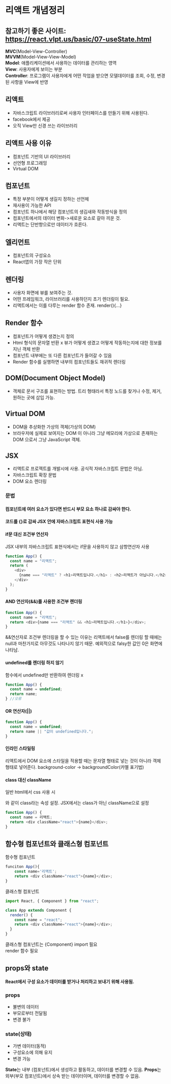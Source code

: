 # 리액트 개념정리

## 참고하기 좋은 사이트: https://react.vlpt.us/basic/07-useState.html

<strong>MVC</strong>(Model-View-Controller)  
<strong>MVVM</strong>(Model-View-View-Model)  
<strong>Model</strong>: 애플리케이션에서 사용하는 데이터를 관리하는 영역  
<strong>View</strong>: 사용자에게 보이는 부분  
<strong>Controller</strong>: 프로그램이 사용자에게 어떤 작업을 받으면 모델데이터를 조회, 수정, 변경된 사항을 View에 반영

## 리액트

- 자바스크립트 라이브러리로써 사용자 인터페이스를 만들기 위해 사용된다.
- facebook에서 제공
- 오직 View만 신경 쓰는 라이브러리

## 리액트 사용 이유

- 컴포넌트 기반의 UI 라이브러리
- 선언형 프로그래밍
- Virtual DOM

## 컴포넌트

- 특정 부분이 어떻게 생길지 정하는 선언체
- 재사용이 가능한 API
- 컴포넌트 하나에서 해당 컴포넌트의 생김새와 작동방식을 정의
- 컴포넌트에서의 데이터 변화->새로운 요소로 갈아 끼운 것.
- 리액트는 단반향으로만 데이터가 흐른다.

## 엘리먼트

- 컴포넌트의 구성요소
- React앱의 가장 작은 단위

## 렌더링

- 사용자 화면에 뷰를 보여주는 것.
- 어떤 프레임워크, 라이브러리를 사용하던지 초기 렌더링이 필요.
- 리액트에서는 이를 다루는 render 함수 존재. render(){…}

## Render 함수

- 컴포넌트가 어떻게 생겼는지 정의
- Html 형식의 문자열 반환 x 뷰가 어떻게 생겼고 어떻게 작동하는지에 대한 정보를 지닌 객체 반환
- 컴포넌트 내부에는 또 다른 컴포넌트가 들어갈 수 있음
- Render 함수를 실행하면 내부의 컴포넌트들도 재귀적 렌더링

## DOM(Document Object Model)

- 객체로 문서 구조를 표현하는 방법. 트리 형태라서 특정 노드를 찾거나 수정, 제거, 원하는 곳에 삽입 가능.

## Virtual DOM

- DOM을 추상화한 가상의 객체(가상의 DOM)
- 브라우저에 실제로 보여지는 DOM 이 아니라 그냥 메모리에 가상으로 존재하는 DOM 으로서 그냥 JavaScript 객체.

## JSX

- 리액트로 프로젝트를 개발시에 사용. 공식적 자바스크립트 문법은 아님.
- 자바스크립트 확장 문법
- DOM 요소 렌더링

### 문법

#### 컴포넌트에 여러 요소가 있다면 반드시 부모 요소 하나로 감싸야 한다.

#### 코드를 {}로 감싸 JSX 안에 자바스크립트 표현식 사용 가능

#### if문 대신 조건부 연산자

JSX 내부의 자바스크립트 표현식에서는 if문을 사용하지 않고 삼항연산자 사용

```js run
function App() {
  const name = "리액트";
  return (
    <div>
      {name === "리액트" ? <h1>리액트입니다.</h1> : <h2>리액트가 아닙니다.</h2>}
    </div>
  );
}
```

#### AND 연산자(&&)를 사용한 조건부 렌더링

```js run
function App() {
  const name = "리액트";
  return <div>{name === "리액트" && <h1>리액트입니다.</h1>}</div>;
}
```

&&연산자로 조건부 렌더링을 할 수 있는 이유는 리액트에서 false를 렌더링 할 때에는 null과 마찬가지로 아무것도 나타나지 않기 때문.
예외적으로 falsy한 값인 0은 화면에 나타남.

#### undefined를 렌더링 하지 않기

함수에서 undefined만 반환하여 렌더링 x

```js run
function App() {
  const name = undefined;
  return name;
} //오류
```

#### OR 연산자(||)

```js run
function App() {
  const name = undefined;
  return name || "값이 undefined입니다.";
}
```

#### 인라인 스타일링

리액트에서 DOM 요소에 스타일을 적용할 때는 문자열 형태로 넣는 것이 아니라 객체 형태로 넣어준다.
background-color -> backgroundColor(카멜 표기법)

#### class 대신 className

일반 html에서 css 사용 시 <div class="ds"></div>와 같이 class라는 속성 설정.
JSX에서는 class가 아닌 className으로 설정

```js run
function App() {
  const name = 리액트;
  return <div className="react">{name}</div>;
}
```

## 함수형 컴포넌트와 클래스형 컴포넌트

함수형 컴포넌트

```js run
funciton App(){
    const name='리액트';
    return <div className="react">{name}</div>;
}
```

클래스형 컴포넌트

```js run
import React, { Component } from "react";

class App extends Component {
  render() {
    const name = "react";
    return <div className="react">{name}</div>;
  }
}
```

클래스형 컴포넌트는 {Component} import 필요  
render 함수 필요

## props와 state

<strong>React에서 구성 요소가 데이터를 받거나 처리하고 보내기 위해 사용됨.</strong>

### props

- 불변의 데이터
- 부모로부터 전달됨
- 변경 불가

### state(상태)

- 가변 데이터(동적)
- 구성요소에 의해 유지
- 변경 가능

<strong>State</strong>는 내부 (컴포넌트)에서 생성하고 활동하고, 데이터를 변경할 수 있음.
<strong>Props</strong>는 외부(부모 컴포넌트)에서 상속 받는 데이터이며, 데이터를 변경할 수 없음.

